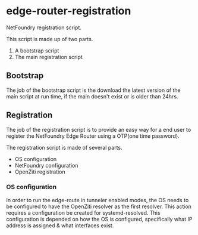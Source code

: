 # edge-router-registration

NetFoundry registration script.

This script is made up of two parts.  

1. A bootstrap script
1. The main registration script

## Bootstrap

The job of the bootstrap script is the download the latest version of the main script at run time, if the main doesn't exist or is older than 24hrs.


## Registration

The job of the registration script is to provide an easy way for a end user to register the NetFoundry Edge Router using a OTP(one time password).

The registration script is made of several parts.

* OS configuration
* NetFoundry configuration
* OpenZiti registration


### OS configuration

In order to run the edge-route in tunneler enabled modes, the OS needs to be configured to have the OpenZiti resolver as the first resolver.  This action requires a configuration be created for systemd-resolved. This configuration is depended on how the OS is configured, specifically what IP address is assigned & what interfaces exist.